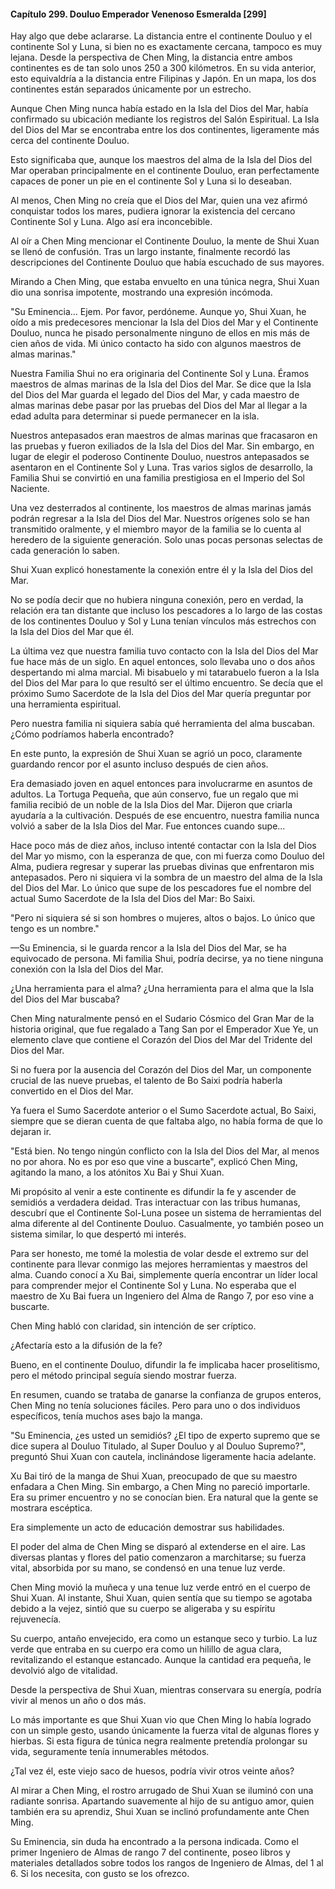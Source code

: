 
#### Capítulo 299. Douluo Emperador Venenoso Esmeralda [299]


Hay algo que debe aclararse. La distancia entre el continente Douluo y el continente Sol y Luna, si bien no es exactamente cercana, tampoco es muy lejana. Desde la perspectiva de Chen Ming, la distancia entre ambos continentes es de tan solo unos 250 a 300 kilómetros. En su vida anterior, esto equivaldría a la distancia entre Filipinas y Japón. En un mapa, los dos continentes están separados únicamente por un estrecho.

Aunque Chen Ming nunca había estado en la Isla del Dios del Mar, había confirmado su ubicación mediante los registros del Salón Espiritual. La Isla del Dios del Mar se encontraba entre los dos continentes, ligeramente más cerca del continente Douluo.

Esto significaba que, aunque los maestros del alma de la Isla del Dios del Mar operaban principalmente en el continente Douluo, eran perfectamente capaces de poner un pie en el continente Sol y Luna si lo deseaban.

Al menos, Chen Ming no creía que el Dios del Mar, quien una vez afirmó conquistar todos los mares, pudiera ignorar la existencia del cercano Continente Sol y Luna. Algo así era inconcebible.

Al oír a Chen Ming mencionar el Continente Douluo, la mente de Shui Xuan se llenó de confusión. Tras un largo instante, finalmente recordó las descripciones del Continente Douluo que había escuchado de sus mayores.

Mirando a Chen Ming, que estaba envuelto en una túnica negra, Shui Xuan dio una sonrisa impotente, mostrando una expresión incómoda.

"Su Eminencia... Ejem. Por favor, perdóneme. Aunque yo, Shui Xuan, he oído a mis predecesores mencionar la Isla del Dios del Mar y el Continente Douluo, nunca he pisado personalmente ninguno de ellos en mis más de cien años de vida. Mi único contacto ha sido con algunos maestros de almas marinas."

Nuestra Familia Shui no era originaria del Continente Sol y Luna. Éramos maestros de almas marinas de la Isla del Dios del Mar. Se dice que la Isla del Dios del Mar guarda el legado del Dios del Mar, y cada maestro de almas marinas debe pasar por las pruebas del Dios del Mar al llegar a la edad adulta para determinar si puede permanecer en la isla.

Nuestros antepasados eran maestros de almas marinas que fracasaron en las pruebas y fueron exiliados de la Isla del Dios del Mar. Sin embargo, en lugar de elegir el poderoso Continente Douluo, nuestros antepasados se asentaron en el Continente Sol y Luna. Tras varios siglos de desarrollo, la Familia Shui se convirtió en una familia prestigiosa en el Imperio del Sol Naciente.

Una vez desterrados al continente, los maestros de almas marinas jamás podrán regresar a la Isla del Dios del Mar. Nuestros orígenes solo se han transmitido oralmente, y el miembro mayor de la familia se lo cuenta al heredero de la siguiente generación. Solo unas pocas personas selectas de cada generación lo saben.

Shui Xuan explicó honestamente la conexión entre él y la Isla del Dios del Mar.

No se podía decir que no hubiera ninguna conexión, pero en verdad, la relación era tan distante que incluso los pescadores a lo largo de las costas de los continentes Douluo y Sol y Luna tenían vínculos más estrechos con la Isla del Dios del Mar que él.

La última vez que nuestra familia tuvo contacto con la Isla del Dios del Mar fue hace más de un siglo. En aquel entonces, solo llevaba uno o dos años despertando mi alma marcial. Mi bisabuelo y mi tatarabuelo fueron a la Isla del Dios del Mar para lo que resultó ser el último encuentro. Se decía que el próximo Sumo Sacerdote de la Isla del Dios del Mar quería preguntar por una herramienta espiritual.

Pero nuestra familia ni siquiera sabía qué herramienta del alma buscaban. ¿Cómo podríamos haberla encontrado?

En este punto, la expresión de Shui Xuan se agrió un poco, claramente guardando rencor por el asunto incluso después de cien años.

Era demasiado joven en aquel entonces para involucrarme en asuntos de adultos. La Tortuga Pequeña, que aún conservo, fue un regalo que mi familia recibió de un noble de la Isla Dios del Mar. Dijeron que criarla ayudaría a la cultivación. Después de ese encuentro, nuestra familia nunca volvió a saber de la Isla Dios del Mar. Fue entonces cuando supe...

Hace poco más de diez años, incluso intenté contactar con la Isla del Dios del Mar yo mismo, con la esperanza de que, con mi fuerza como Douluo del Alma, pudiera regresar y superar las pruebas divinas que enfrentaron mis antepasados. Pero ni siquiera vi la sombra de un maestro del alma de la Isla del Dios del Mar. Lo único que supe de los pescadores fue el nombre del actual Sumo Sacerdote de la Isla del Dios del Mar: Bo Saixi.

"Pero ni siquiera sé si son hombres o mujeres, altos o bajos. Lo único que tengo es un nombre."

—Su Eminencia, si le guarda rencor a la Isla del Dios del Mar, se ha equivocado de persona. Mi familia Shui, podría decirse, ya no tiene ninguna conexión con la Isla del Dios del Mar.

¿Una herramienta para el alma? ¿Una herramienta para el alma que la Isla del Dios del Mar buscaba?

Chen Ming naturalmente pensó en el Sudario Cósmico del Gran Mar de la historia original, que fue regalado a Tang San por el Emperador Xue Ye, un elemento clave que contiene el Corazón del Dios del Mar del Tridente del Dios del Mar.

Si no fuera por la ausencia del Corazón del Dios del Mar, un componente crucial de las nueve pruebas, el talento de Bo Saixi podría haberla convertido en el Dios del Mar.

Ya fuera el Sumo Sacerdote anterior o el Sumo Sacerdote actual, Bo Saixi, siempre que se dieran cuenta de que faltaba algo, no había forma de que lo dejaran ir.

"Está bien. No tengo ningún conflicto con la Isla del Dios del Mar, al menos no por ahora. No es por eso que vine a buscarte", explicó Chen Ming, agitando la mano, a los atónitos Xu Bai y Shui Xuan.

Mi propósito al venir a este continente es difundir la fe y ascender de semidiós a verdadera deidad. Tras interactuar con las tribus humanas, descubrí que el Continente Sol-Luna posee un sistema de herramientas del alma diferente al del Continente Douluo. Casualmente, yo también poseo un sistema similar, lo que despertó mi interés.

Para ser honesto, me tomé la molestia de volar desde el extremo sur del continente para llevar conmigo las mejores herramientas y maestros del alma. Cuando conocí a Xu Bai, simplemente quería encontrar un líder local para comprender mejor el Continente Sol y Luna. No esperaba que el maestro de Xu Bai fuera un Ingeniero del Alma de Rango 7, por eso vine a buscarte.

Chen Ming habló con claridad, sin intención de ser críptico.

¿Afectaría esto a la difusión de la fe?

Bueno, en el continente Douluo, difundir la fe implicaba hacer proselitismo, pero el método principal seguía siendo mostrar fuerza.

En resumen, cuando se trataba de ganarse la confianza de grupos enteros, Chen Ming no tenía soluciones fáciles. Pero para uno o dos individuos específicos, tenía muchos ases bajo la manga.

"Su Eminencia, ¿es usted un semidiós? ¿El tipo de experto supremo que se dice supera al Douluo Titulado, al Super Douluo y al Douluo Supremo?", preguntó Shui Xuan con cautela, inclinándose ligeramente hacia adelante.

Xu Bai tiró de la manga de Shui Xuan, preocupado de que su maestro enfadara a Chen Ming. Sin embargo, a Chen Ming no pareció importarle. Era su primer encuentro y no se conocían bien. Era natural que la gente se mostrara escéptica.

Era simplemente un acto de educación demostrar sus habilidades.

El poder del alma de Chen Ming se disparó al extenderse en el aire. Las diversas plantas y flores del patio comenzaron a marchitarse; su fuerza vital, absorbida por su mano, se condensó en una tenue luz verde.

Chen Ming movió la muñeca y una tenue luz verde entró en el cuerpo de Shui Xuan. Al instante, Shui Xuan, quien sentía que su tiempo se agotaba debido a la vejez, sintió que su cuerpo se aligeraba y su espíritu rejuvenecía.

Su cuerpo, antaño envejecido, era como un estanque seco y turbio. La luz verde que entraba en su cuerpo era como un hilillo de agua clara, revitalizando el estanque estancado. Aunque la cantidad era pequeña, le devolvió algo de vitalidad.

Desde la perspectiva de Shui Xuan, mientras conservara su energía, podría vivir al menos un año o dos más.

Lo más importante es que Shui Xuan vio que Chen Ming lo había logrado con un simple gesto, usando únicamente la fuerza vital de algunas flores y hierbas. Si esta figura de túnica negra realmente pretendía prolongar su vida, seguramente tenía innumerables métodos.

¿Tal vez él, este viejo saco de huesos, podría vivir otros veinte años?

Al mirar a Chen Ming, el rostro arrugado de Shui Xuan se iluminó con una radiante sonrisa. Apartando suavemente al hijo de su antiguo amor, quien también era su aprendiz, Shui Xuan se inclinó profundamente ante Chen Ming.

Su Eminencia, sin duda ha encontrado a la persona indicada. Como el primer Ingeniero de Almas de rango 7 del continente, poseo libros y materiales detallados sobre todos los rangos de Ingeniero de Almas, del 1 al 6. Si los necesita, con gusto se los ofrezco.
